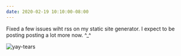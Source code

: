 ```yaml
---
date: 2020-02-19 10:10:00-08:00
---
```


Fixed a few issues wiht rss on my static site generator. I expect to be posting posting a lot more now. ^_^

![yay-tears](https://media0.giphy.com/media/axu6dFuca4HKM/giphy.gif)